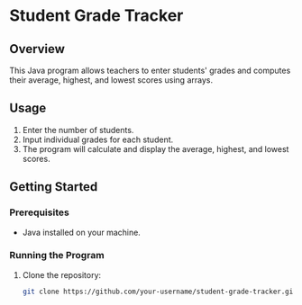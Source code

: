 # Student Grade Tracker

## Overview
This Java program allows teachers to enter students' grades and computes their average, highest, and lowest scores using arrays.

## Usage
1. Enter the number of students.
2. Input individual grades for each student.
3. The program will calculate and display the average, highest, and lowest scores.

## Getting Started
### Prerequisites
- Java installed on your machine.

### Running the Program
1. Clone the repository:
   ```bash
   git clone https://github.com/your-username/student-grade-tracker.git
